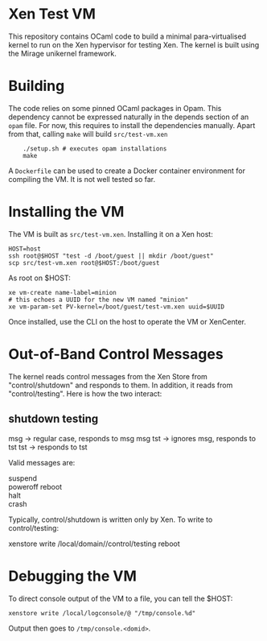 
# Xen Test VM

This repository contains OCaml code to build a minimal
para-virtualised kernel to run on the Xen hypervisor for testing Xen. The
kernel is built using the Mirage unikernel framework.

# Building

The code relies on some pinned OCaml packages in Opam. This dependency
cannot be expressed naturally in the depends section of an `opam` file. For
now, this requires to install the dependencies manually. Apart from that,
calling `make` will build `src/test-vm.xen`


        ./setup.sh # executes opam installations
        make

A `Dockerfile` can be used to create a Docker container environment for
compiling the VM. It is not well tested so far.

# Installing the VM

The VM is built as `src/test-vm.xen`. Installing it on a Xen host:

    HOST=host
    ssh root@$HOST "test -d /boot/guest || mkdir /boot/guest"
    scp src/test-vm.xen root@$HOST:/boot/guest

As root on $HOST:

    xe vm-create name-label=minion
    # this echoes a UUID for the new VM named "minion"
    xe vm-param-set PV-kernel=/boot/guest/test-vm.xen uuid=$UUID
    
Once installed, use the CLI on the host to operate the VM or XenCenter.

# Out-of-Band Control Messages

The kernel reads control messages from the Xen Store from
"control/shutdown" and responds to them. In addition, it reads from 
"control/testing". Here is how the two interact:

  shutdown  testing
  -----------------
  msg                 -> regular case, responds to msg
  msg       tst       -> ignores msg, responds to tst
            tst       -> responds to tst

Valid messages are:

  suspend  
  poweroff 
  reboot   
  halt     
  crash    

Typically, control/shutdown is written only by Xen. To write to
control/testing:

  xenstore write /local/domain/<domid>/control/testing reboot

# Debugging the VM

To direct console output of the VM to a file, you can tell the $HOST:

    xenstore write /local/logconsole/@ "/tmp/console.%d"

Output then goes to `/tmp/console.<domid>`.


